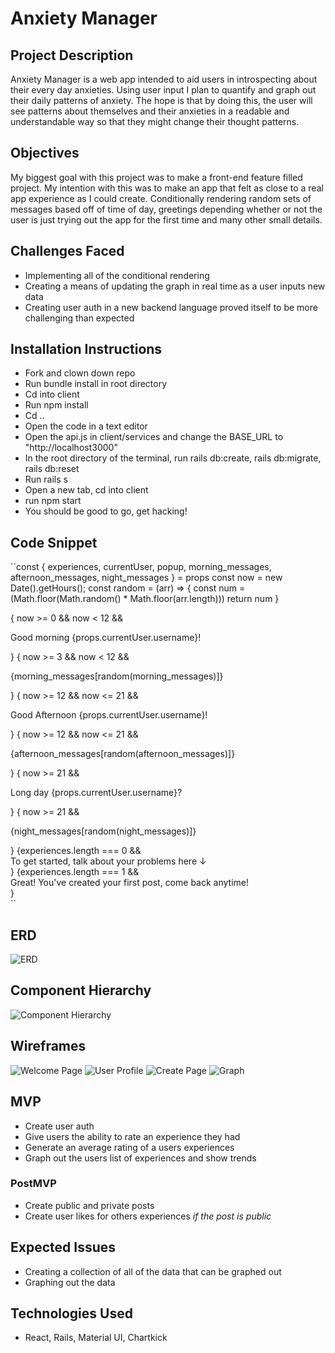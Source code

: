 # Anxiety Manager

## Project Description

Anxiety Manager is a web app intended to aid users in introspecting about their every day anxieties. Using user input I plan to quantify and graph out their daily patterns of anxiety. The hope is that by doing this, the user will see patterns about themselves and their anxieties in a readable and understandable way so that they might change their thought patterns.

## Objectives

My biggest goal with this project was to make a front-end feature filled project. My intention with this was to make an app that felt as close to a real app experience as I could create. Conditionally rendering random sets of messages based off of time of day, greetings depending whether or not the user is just trying out the app for the first time and many other small details.

## Challenges Faced

- Implementing all of the conditional rendering
- Creating a means of updating the graph in real time as a user inputs new data
- Creating user auth in a new backend language proved itself to be more challenging than expected

## Installation Instructions

- Fork and clown down repo
- Run bundle install in root directory
- Cd into client
- Run npm install
- Cd ..
- Open the code in a text editor
- Open the api.js in client/services and change the BASE_URL to "http://localhost3000"
- In the root directory of the terminal, run rails db:create, rails db:migrate, rails db:reset
- Run rails s
- Open a new tab, cd into client
- run npm start
- You should be good to go, get hacking!

## Code Snippet

``const { experiences, currentUser, popup, morning_messages, afternoon_messages, night_messages } = props
const now = new Date().getHours();
const random = (arr) => {
  const num = (Math.floor(Math.random() * Math.floor(arr.length)))
  return num
}

<div className="greet-user">
  { now >= 0 && now < 12 && <p>Good morning {props.currentUser.username}!</p>}
  { now >= 3 && now < 12 &&<p>{morning_messages[random(morning_messages)]}</p>}
  { now >= 12 && now <= 21 && <p>Good Afternoon {props.currentUser.username}!</p>}
  { now >= 12 && now <= 21 && <p>{afternoon_messages[random(afternoon_messages)]}</p>}
  { now >= 21 && <p>Long day {props.currentUser.username}?</p>}
  { now >= 21 && <p>{night_messages[random(night_messages)]}</p>}
  {experiences.length === 0 && <div>To get started, talk about your problems here &#x2193;</div>}
  {experiences.length === 1 && <div>Great! You've created your first post, come back anytime!</div>}
</div>``

## ERD

![ERD](Images/ERD.jpg)

## Component Hierarchy

![Component Hierarchy](Images/Hierarchy.jpg)

## Wireframes

![Welcome Page](Images/Welcome.jpg)
![User Profile](Images/UserProfile.jpg)
![Create Page](Images/CreatePage.jpg)
![Graph](Images/Graph.jpg)

## MVP

- Create user auth
- Give users the ability to rate an experience they had
- Generate an average rating of a users experiences
- Graph out the users list of experiences and show trends

### PostMVP

- Create public and private posts
- Create user likes for others experiences *if the post is public*

## Expected Issues

- Creating a collection of all of the data that can be graphed out
- Graphing out the data

## Technologies Used

- React, Rails, Material UI, Chartkick
